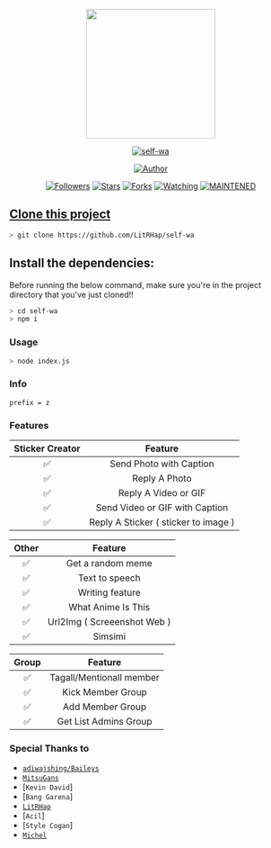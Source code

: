 <p align="center">
<img src="https://raw.githubusercontent.com/LitRHap/self-wa/main/LitRHap/IMG-20210225-WA0563.jpg" width="230" height="230"/>
</p>
<p align="center">
<a href="#"><img title="self-wa" src="https://img.shields.io/badge/Termux Whatsapp Bot-green?colorA=%23ff0000&colorB=%23017e40&style=for-the-badge"></a>
</p>
<p align="center">
<a href="https://github.com/LitRHap"><img title="Author" src="https://img.shields.io/badge/Author-Michel-red.svg?style=for-the-badge&logo=github"></a>
</p>
<p align="center">
<a href="https://github.com/LitRHap/followers"><img title="Followers" src="https://img.shields.io/github/followers/LitRHap?color=blue&style=flat-square"></a>
<a href="https://github.com/LitRHap/self-wa/stargazers/"><img title="Stars" src="https://img.shields.io/github/stars/LitRHap/self-wa?color=red&style=flat-square"></a>
<a href="https://github.com/LitRHap/self-wa/network/members"><img title="Forks" src="https://img.shields.io/github/forks/LitRHap/self-wa?color=red&style=flat-square"></a>
<a href="https://github.com/LitRHap/self-wa/watchers"><img title="Watching" src="https://img.shields.io/github/watchers/LitRHap/self-wa?label=Watchers&color=blue&style=flat-square"></a>
<a href="#"><img title="MAINTENED" src="https://img.shields.io/badge/MAINTENED-YES-blue.svg"</a>
</p>

## Clone this project

```bash
> git clone https://github.com/LitRHap/self-wa
```

## Install the dependencies:
Before running the below command, make sure you're in the project directory that
you've just cloned!!

```bash
> cd self-wa
> npm i
```

### Usage
```bash
> node index.js
```

### Info
```
prefix = z
```

### Features

| Sticker Creator |                Feature           |
| :-----------: | :--------------------------------: |
|       ✅       | Send Photo with Caption          |
|       ✅       | Reply A Photo                    |
|       ✅       | Reply A Video or GIF             |
|       ✅       | Send Video or GIF with Caption   |
|       ✅       | Reply A Sticker ( sticker to image ) |

| Other  |                     Feature                     |
| :------------: | :---------------------------------------------: |
|       ✅        |   Get a random meme             |
|       ✅        |   Text to speech                |
|       ✅        |   Writing feature 				|
|       ✅        |   What Anime Is This 			|
|       ✅        |   Url2Img ( Screeenshot Web )   |
|       ✅        |   Simsimi		                |

| Group  |                     Feature               |
| :-----------: | :--------------------------------: |
|       ✅        |   Tagall/Mentionall member       |
|       ✅        |   Kick Member Group	             |
|       ✅        |   Add Member Group	             |
|       ✅        |   Get List Admins Group          |

### Special Thanks to
* [`adiwajshing/Baileys`](https://github.com/adiwajshing/Baileys)
* [`MitsuGans`](https://github.com/MitsuGans)
* [`Kevin David`]
* [`Bang Garena`]
* [`LitRHap`](https://instagram.com/litrhap.goat)
* [`Acil`]
* [`Style Cogan`]
* [`Michel`](https://github.com/Michel-176) 
